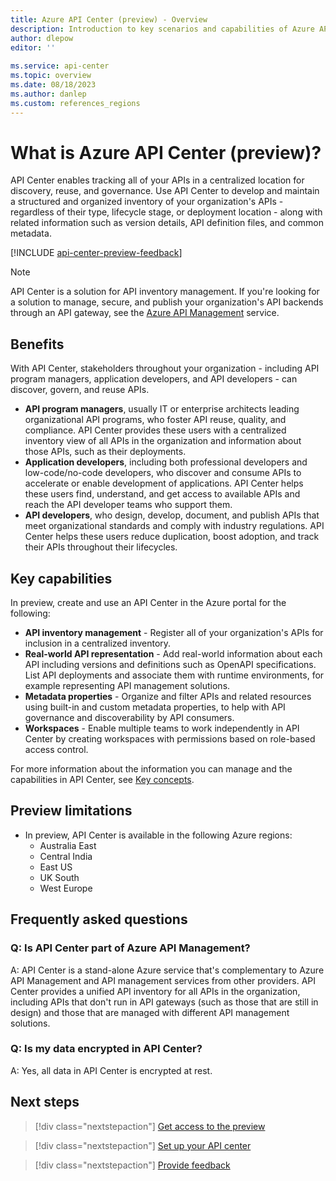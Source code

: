 ```yaml
---
title: Azure API Center (preview) - Overview
description: Introduction to key scenarios and capabilities of Azure API Center. API Center inventories an organization's APIs to promote API discovery, reuse, and governance at scale.
author: dlepow
editor: ''
 
ms.service: api-center
ms.topic: overview
ms.date: 08/18/2023
ms.author: danlep
ms.custom: references_regions
---
```


# What is Azure API Center (preview)?

API Center enables tracking all of your APIs in a centralized location for discovery, reuse, and governance. Use API Center to develop and maintain a structured and organized inventory of your organization's APIs - regardless of their type, lifecycle stage, or deployment location - along with related information such as version details, API definition files, and common metadata. 

[!INCLUDE [api-center-preview-feedback](includes/api-center-preview-feedback.md)]

> [!NOTE]
> API Center is a solution for API inventory management. If you're looking for a solution to manage, secure, and publish your organization's API backends through an API gateway, see the [Azure API Management](../api-management/api-management-key-concepts.md) service.

## Benefits

With API Center, stakeholders throughout your organization - including API program managers, application developers, and API developers - can discover, govern, and reuse APIs.  

* **API program managers**, usually IT or enterprise architects leading organizational API programs, who foster API reuse, quality, and compliance. API Center provides these users with a centralized inventory view of all APIs in the organization and information about those APIs, such as their deployments.
* **Application developers**, including both professional developers and low-code/no-code developers, who discover and consume APIs to accelerate or enable development of applications. API Center helps these users find, understand, and get access to available APIs and reach the API developer teams who support them.
* **API developers**, who design, develop, document, and publish APIs that meet organizational standards and comply with industry regulations. API Center helps these users reduce duplication, boost adoption, and track their APIs throughout their lifecycles.  

## Key capabilities

In preview, create and use an API Center in the Azure portal for the following:

* **API inventory management** - Register all of your organization's APIs for inclusion in a centralized inventory.
* **Real-world API representation** - Add real-world information about each API including versions and definitions such as OpenAPI specifications. List API deployments and associate them with runtime environments, for example representing API management solutions.
* **Metadata properties** - Organize and filter APIs and related resources using built-in and custom metadata properties, to help with API governance and discoverability by API consumers.  
* **Workspaces** - Enable multiple teams to work independently in API Center by creating workspaces with permissions based on role-based access control.

For more information about the information you can manage and the capabilities in API Center, see [Key concepts](key-concepts.md).

## Preview limitations

* In preview, API Center is available in the following Azure regions:
   * Australia East
   * Central India
   * East US
   * UK South
   * West Europe 
               
## Frequently asked questions

### Q: Is API Center part of Azure API Management? 

A: API Center is a stand-alone Azure service that's complementary to Azure API Management and API management services from other providers. API Center provides a unified API inventory for all APIs in the organization, including APIs that don't run in API gateways (such as those that are still in design) and those that are managed with different API management solutions. 

### Q: Is my data encrypted in API Center?

A: Yes, all data in API Center is encrypted at rest.

## Next steps

> [!div class="nextstepaction"]
> [Get access to the preview](https://aka.ms/apicenter/joinpreview)


> [!div class="nextstepaction"]
> [Set up your API center](set-up-api-center.md)

> [!div class="nextstepaction"]
> [Provide feedback](https://aka.ms/apicenter/preview/feedback)

